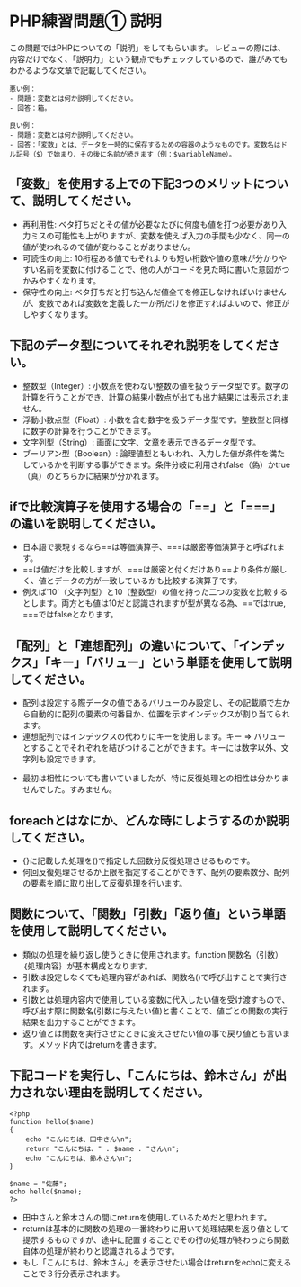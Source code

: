 # PHP練習問題① 説明
この問題ではPHPについての「説明」をしてもらいます。
レビューの際には、内容だけでなく、「説明力」という観点でもチェックしているので、誰がみてもわかるような文章で記載してください。

```
悪い例：
- 問題：変数とは何か説明してください。
- 回答：箱。

良い例：
- 問題：変数とは何か説明してください。
- 回答：「変数」とは、データを一時的に保存するための容器のようなものです。変数名はドル記号（$）で始まり、その後に名前が続きます（例：$variableName）。
```

## 「変数」を使用する上での下記3つのメリットについて、説明してください。
- 再利用性: ベタ打ちだとその値が必要なたびに何度も値を打つ必要があり入力ミスの可能性も上がりますが、変数を使えば入力の手間も少なく、同一の値が使われるので値が変わることがありません。
- 可読性の向上: 10桁程ある値でもそれよりも短い桁数や値の意味が分かりやすい名前を変数に付けることで、他の人がコードを見た時に書いた意図がつかみやすくなります。
- 保守性の向上: ベタ打ちだと打ち込んだ値全てを修正しなければいけませんが、変数であれば変数を定義した一か所だけを修正すればよいので、修正がしやすくなります。


## 下記のデータ型についてそれぞれ説明をしてください。
- 整数型（Integer）: 小数点を使わない整数の値を扱うデータ型です。数字の計算を行うことができ、計算の結果小数点が出ても出力結果には表示されません。
- 浮動小数点型（Float）: 小数を含む数字を扱うデータ型です。整数型と同様に数字の計算を行うことができます。
- 文字列型（String）: 画面に文字、文章を表示できるデータ型です。
- ブーリアン型（Boolean）: 論理値型ともいわれ、入力した値が条件を満たしているかを判断する事ができます。条件分岐に利用されfalse（偽）かtrue（真）のどちらかに結果が分かれます。


## ifで比較演算子を使用する場合の「==」と「===」の違いを説明してください。
- 日本語で表現するなら==は等価演算子、===は厳密等価演算子と呼ばれます。
- ==は値だけを比較しますが、===は厳密と付くだけあり==より条件が厳しく、値とデータの方が一致しているかも比較する演算子です。
- 例えば'10'（文字列型）と10（整数型）の値を持った二つの変数を比較するとします。両方とも値は10だと認識されますが型が異なる為、==ではtrue, ===ではfalseとなります。


## 「配列」と「連想配列」の違いについて、「インデックス」「キー」「バリュー」という単語を使用して説明してください。
- 配列は設定する際データの値であるバリューのみ設定し、その記載順で左から自動的に配列の要素の何番目か、位置を示すインデックスが割り当てられます。
- 連想配列ではインデックスの代わりにキーを使用します。キー => バリュー とすることでそれぞれを結びつけることができます。キーには数字以外、文字列も設定できます。
+ 最初は相性についても書いていましたが、特に反復処理との相性は分かりませんでした。すみません。


## foreachとはなにか、どんな時にしようするのか説明してください。
- {}に記載した処理を()で指定した回数分反復処理させるものです。
- 何回反復処理させるか上限を指定することができず、配列の要素数分、配列の要素を順に取り出して反復処理を行います。


## 関数について、「関数」「引数」「返り値」という単語を使用して説明してください。
- 類似の処理を繰り返し使うときに使用されます。function 関数名（引数）｛処理内容｝が基本構成となります。
- 引数は設定しなくても処理内容があれば、関数名()で呼び出すことで実行されます。
- 引数とは処理内容内で使用している変数に代入したい値を受け渡すもので、呼び出す際に関数名(引数に与えたい値)と書くことで、値ごとの関数の実行結果を出力することができます。
- 返り値とは関数を実行させたときに変えさせたい値の事で戻り値とも言います。メソッド内ではreturnを書きます。


## 下記コードを実行し、「こんにちは、鈴木さん」が出力されない理由を説明してください。
```
<?php
function hello($name)
{
    echo "こんにちは、田中さん\n";
    return "こんにちは、" . $name . "さん\n";
    echo "こんにちは、鈴木さん\n";
}

$name = "佐藤";
echo hello($name);
?>
```
- 田中さんと鈴木さんの間にreturnを使用しているためだと思われます。
- returnは基本的に関数の処理の一番終わりに用いて処理結果を返り値として提示するものですが、途中に配置することでその行の処理が終わったら関数自体の処理が終わりと認識されるようです。
- もし「こんにちは、鈴木さん」を表示させたい場合はreturnをechoに変えることで３行分表示されます。